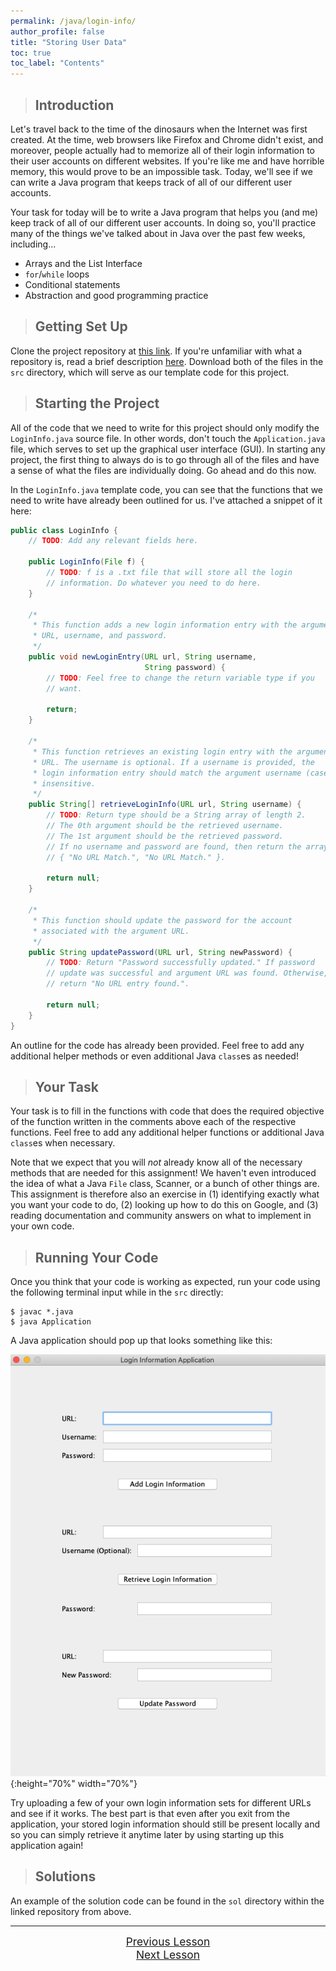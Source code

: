 ```yaml
---
permalink: /java/login-info/
author_profile: false
title: "Storing User Data"
toc: true
toc_label: "Contents"
---
```


> ## Introduction

Let's travel back to the time of the dinosaurs when the Internet was first created. At the time, web browsers like Firefox and Chrome didn't exist, and moreover, people actually had to memorize all of their login information to their user accounts on different websites. If you're like me and have horrible memory, this would prove to be an impossible task. Today, we'll see if we can write a Java program that keeps track of all of our different user accounts.

Your task for today will be to write a Java program that helps you (and me) keep track of all of our different user accounts. In doing so, you'll practice many of the things we've talked about in Java over the past few weeks, including...

  - Arrays and the List Interface
  - ```for```/```while``` loops
  - Conditional statements
  - Abstraction and good programming practice

> ## Getting Set Up

Clone the project repository at [this link](https://www.github.com/myaomeow/login-info). If you're unfamiliar with what a repository is, read a brief description [here](/java/game-of-life/index.html#getting-set-up). Download both of the files in the ```src``` directory, which will serve as our template code for this project.

> ## Starting the Project

All of the code that we need to write for this project should only modify the ```LoginInfo.java``` source file. In other words, don't touch the ```Application.java``` file, which serves to set up the graphical user interface (GUI). In starting any project, the first thing to always do is to go through all of the files and have a sense of what the files are individually doing. Go ahead and do this now.

In the ```LoginInfo.java``` template code, you can see that the functions that we need to write have already been outlined for us. I've attached a snippet of it here:

```java
public class LoginInfo {
    // TODO: Add any relevant fields here.

    public LoginInfo(File f) {
        // TODO: f is a .txt file that will store all the login 
        // information. Do whatever you need to do here.
    }

    /* 
     * This function adds a new login information entry with the argument
     * URL, username, and password.
     */
    public void newLoginEntry(URL url, String username, 
                              String password) {
        // TODO: Feel free to change the return variable type if you
        // want.

        return;
    }

    /* 
     * This function retrieves an existing login entry with the argument
     * URL. The username is optional. If a username is provided, the
     * login information entry should match the argument username (case-
     * insensitive.
     */
    public String[] retrieveLoginInfo(URL url, String username) {
        // TODO: Return type should be a String array of length 2.
        // The 0th argument should be the retrieved username.
        // The 1st argument should be the retrieved password.
        // If no username and password are found, then return the array
        // { "No URL Match.", "No URL Match." }.

        return null;
    }

    /* 
     * This function should update the password for the account
     * associated with the argument URL.
     */
    public String updatePassword(URL url, String newPassword) {
        // TODO: Return "Password successfully updated." If password
        // update was successful and argument URL was found. Otherwise,
        // return "No URL entry found.".

        return null;
    }
}
```

An outline for the code has already been provided. Feel free to add any additional helper methods or even additional Java ```class```es as needed!

> ## Your Task

Your task is to fill in the functions with code that does the required objective of the function written in the comments above each of the respective functions. Feel free to add any additional helper functions or additional Java ```class```es when necessary.

Note that we expect that you will _not_ already know all of the necessary methods that are needed for this assignment! We haven't even introduced the idea of what a Java ```File``` class, Scanner, or a bunch of other things are. This assignment is therefore also an exercise in (1) identifying exactly what you want your code to do, (2) looking up how to do this on Google, and (3) reading documentation and community answers on what to implement in your own code.

> ## Running Your Code

Once you think that your code is working as expected, run your code using the following terminal input while in the ```src``` directly:

```
$ javac *.java
$ java Application
```

A Java application should pop up that looks something like this:

![login-info](/assets/images/login-info.png){:height="70%" width="70%"}

Try uploading a few of your own login information sets for different URLs and see if it works. The best part is that even after you exit from the application, your stored login information should still be present locally and so you can simply retrieve it anytime later by using starting up this application again!

> ## Solutions

An example of the solution code can be found in the ```sol``` directory within the linked repository from above.

<hr>

<div class="two-container" style="width: 100%">
  <div style="text-align: center;"><a href="/java/game-of-life/index.html" class="btn btn--info" style="font-size:13pt">Previous Lesson</a></div>
  <div style="text-align: center;"><a href="/java/exception-handling/index.html" class="btn btn--info" style="font-size:13pt">Next Lesson</a></div>
</div>
